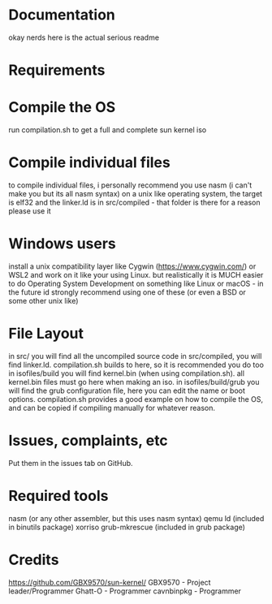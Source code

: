 # Documentation
okay nerds here is the actual serious readme

# Requirements

# Compile the OS
run compilation.sh to get a full and complete sun kernel iso

# Compile individual files
to compile individual files, i personally recommend you use nasm (i can't make you but its all nasm syntax) on a unix like
operating system, the target is elf32 and the linker.ld is in src/compiled - that folder is there for a reason please use it

# Windows users
install a unix compatibility layer like Cygwin (https://www.cygwin.com/) or WSL2 and work on it like your using Linux.
but realistically it is MUCH easier to do Operating System Development on something like Linux or macOS - in the future
id strongly recommend using one of these (or even a BSD or some other unix like)

# File Layout
in src/ you will find all the uncompiled source code
in src/compiled, you will find linker.ld. compilation.sh builds to here, so it is recommended you do too
in isofiles/build you will find kernel.bin (when using compilation.sh). all kernel.bin files must go here when making an iso.
in isofiles/build/grub you will find the grub configuration file, here you can edit the name or boot options.
compilation.sh provides a good example on how to compile the OS, and can be copied if compiling manually for whatever reason.

# Issues, complaints, etc
Put them in the issues tab on GitHub.

# Required tools
nasm (or any other assembler, but this uses nasm syntax)
qemu
ld (included in binutils package)
xorriso
grub-mkrescue (included in grub package)

# Credits
https://github.com/GBX9570/sun-kernel/
GBX9570 - Project leader/Programmer
Ghatt-O - Programmer
cavnbinpkg - Programmer
